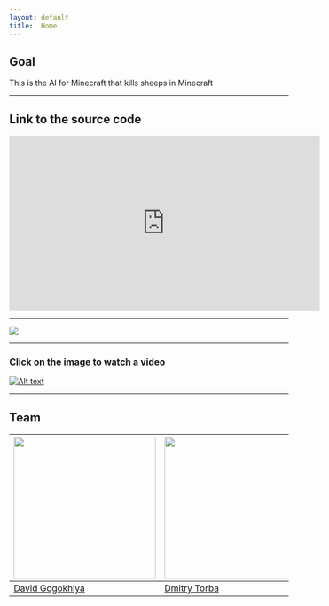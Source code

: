 ```yaml
---
layout: default
title:  Home
---
```


## Goal ##

This is the AI for Minecraft that kills sheeps in Minecraft

---

## Link to the source code ##

<iframe width="560" height="315" src="https://github.com/DavidZizu/killasheep" frameborder="0" allowfullscreen> </iframe>

<!-- - [Github](https://github.com/DavidZizu/killasheep) -->

---

<img src="https://gogokhiya.com/tmp/no_sheep.jpg" />

---

### Click on the image to watch a video ###
[![Alt text](https://gogokhiya.com/tmp/youtube.png)](https://youtu.be/1QiUOO8TrLw)


---

## Team

[<img src="https://gogokhiya.com/tmp/my_image.jpg" width="256px" height="256px" />](https://github.com/DavidZizu) | [<img src="https://torba.me/images/photo.jpg" width="256px" height="256px" />](https://github.com/dtorba)
---|---
[David Gogokhiya](https://github.com/DavidZizu)  | [Dmitry Torba](https://github.com/dtorba)

